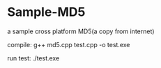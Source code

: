 # Sample-MD5
a sample cross platform MD5(a copy from internet)

compile: g++ md5.cpp test.cpp -o test.exe

run test: ./test.exe
